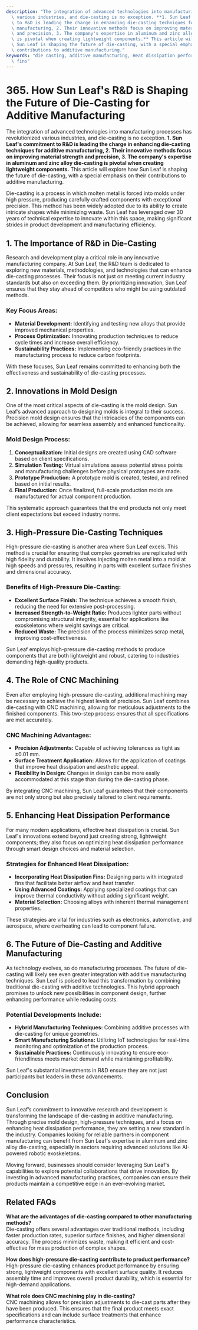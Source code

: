 ```yaml
---
description: "The integration of advanced technologies into manufacturing processes has revolutionized\
  \ various industries, and die-casting is no exception. **1. Sun Leaf's commitment\
  \ to R&D is leading the charge in enhancing die-casting techniques for additive\
  \ manufacturing, 2. Their innovative methods focus on improving material strength\
  \ and precision, 3. The company's expertise in aluminum and zinc alloy die-casting\
  \ is pivotal when creating lightweight components.** This article will explore how\
  \ Sun Leaf is shaping the future of die-casting, with a special emphasis on their\
  \ contributions to additive manufacturing."
keywords: "die casting, additive manufacturing, Heat dissipation performance, Heat dissipation\
  \ fins"
---
```

# 365. How Sun Leaf's R&D is Shaping the Future of Die-Casting for Additive Manufacturing

The integration of advanced technologies into manufacturing processes has revolutionized various industries, and die-casting is no exception. **1. Sun Leaf's commitment to R&D is leading the charge in enhancing die-casting techniques for additive manufacturing, 2. Their innovative methods focus on improving material strength and precision, 3. The company's expertise in aluminum and zinc alloy die-casting is pivotal when creating lightweight components.** This article will explore how Sun Leaf is shaping the future of die-casting, with a special emphasis on their contributions to additive manufacturing.

Die-casting is a process in which molten metal is forced into molds under high pressure, producing carefully crafted components with exceptional precision. This method has been widely adopted due to its ability to create intricate shapes while minimizing waste. Sun Leaf has leveraged over 30 years of technical expertise to innovate within this space, making significant strides in product development and manufacturing efficiency.

## **1. The Importance of R&D in Die-Casting**

Research and development play a critical role in any innovative manufacturing company. At Sun Leaf, the R&D team is dedicated to exploring new materials, methodologies, and technologies that can enhance die-casting processes. Their focus is not just on meeting current industry standards but also on exceeding them. By prioritizing innovation, Sun Leaf ensures that they stay ahead of competitors who might be using outdated methods.

### Key Focus Areas:

- **Material Development:** Identifying and testing new alloys that provide improved mechanical properties.
- **Process Optimization:** Innovating production techniques to reduce cycle times and increase overall efficiency.
- **Sustainability Practices:** Implementing eco-friendly practices in the manufacturing process to reduce carbon footprints.

With these focuses, Sun Leaf remains committed to enhancing both the effectiveness and sustainability of die-casting processes.

## **2. Innovations in Mold Design**

One of the most critical aspects of die-casting is the mold design. Sun Leaf’s advanced approach to designing molds is integral to their success. Precision mold design ensures that the intricacies of the components can be achieved, allowing for seamless assembly and enhanced functionality. 

### Mold Design Process:

1. **Conceptualization:** Initial designs are created using CAD software based on client specifications.
2. **Simulation Testing:** Virtual simulations assess potential stress points and manufacturing challenges before physical prototypes are made.
3. **Prototype Production:** A prototype mold is created, tested, and refined based on initial results.
4. **Final Production:** Once finalized, full-scale production molds are manufactured for actual component production.

This systematic approach guarantees that the end products not only meet client expectations but exceed industry norms.

## **3. High-Pressure Die-Casting Techniques**

High-pressure die-casting is another area where Sun Leaf excels. This method is crucial for ensuring that complex geometries are replicated with high fidelity and durability. It involves injecting molten metal into a mold at high speeds and pressures, resulting in parts with excellent surface finishes and dimensional accuracy.

### Benefits of High-Pressure Die-Casting:

- **Excellent Surface Finish:** The technique achieves a smooth finish, reducing the need for extensive post-processing.
- **Increased Strength-to-Weight Ratio:** Produces lighter parts without compromising structural integrity, essential for applications like exoskeletons where weight savings are critical.
- **Reduced Waste:** The precision of the process minimizes scrap metal, improving cost-effectiveness.

Sun Leaf employs high-pressure die-casting methods to produce components that are both lightweight and robust, catering to industries demanding high-quality products.

## **4. The Role of CNC Machining**

Even after employing high-pressure die-casting, additional machining may be necessary to achieve the highest levels of precision. Sun Leaf combines die-casting with CNC machining, allowing for meticulous adjustments to the finished components. This two-step process ensures that all specifications are met accurately.

### CNC Machining Advantages:

- **Precision Adjustments:** Capable of achieving tolerances as tight as ±0.01 mm.
- **Surface Treatment Application:** Allows for the application of coatings that improve heat dissipation and aesthetic appeal.
- **Flexibility in Design:** Changes in design can be more easily accommodated at this stage than during the die-casting phase.

By integrating CNC machining, Sun Leaf guarantees that their components are not only strong but also precisely tailored to client requirements.

## **5. Enhancing Heat Dissipation Performance**

For many modern applications, effective heat dissipation is crucial. Sun Leaf's innovations extend beyond just creating strong, lightweight components; they also focus on optimizing heat dissipation performance through smart design choices and material selection.

### Strategies for Enhanced Heat Dissipation:

- **Incorporating Heat Dissipation Fins:** Designing parts with integrated fins that facilitate better airflow and heat transfer.
- **Using Advanced Coatings:** Applying specialized coatings that can improve thermal conductivity without adding significant weight.
- **Material Selection:** Choosing alloys with inherent thermal management properties.

These strategies are vital for industries such as electronics, automotive, and aerospace, where overheating can lead to component failure.

## **6. The Future of Die-Casting and Additive Manufacturing**

As technology evolves, so do manufacturing processes. The future of die-casting will likely see even greater integration with additive manufacturing techniques. Sun Leaf is poised to lead this transformation by combining traditional die-casting with additive technologies. This hybrid approach promises to unlock new possibilities in component design, further enhancing performance while reducing costs.

### Potential Developments Include:

- **Hybrid Manufacturing Techniques:** Combining additive processes with die-casting for unique geometries.
- **Smart Manufacturing Solutions:** Utilizing IoT technologies for real-time monitoring and optimization of the production process.
- **Sustainable Practices:** Continuously innovating to ensure eco-friendliness meets market demand while maintaining profitability.

Sun Leaf's substantial investments in R&D ensure they are not just participants but leaders in these advancements.

## **Conclusion**

Sun Leaf’s commitment to innovative research and development is transforming the landscape of die-casting in additive manufacturing. Through precise mold design, high-pressure techniques, and a focus on enhancing heat dissipation performance, they are setting a new standard in the industry. Companies looking for reliable partners in component manufacturing can benefit from Sun Leaf's expertise in aluminum and zinc alloy die-casting, especially in sectors requiring advanced solutions like AI-powered robotic exoskeletons.

Moving forward, businesses should consider leveraging Sun Leaf's capabilities to explore potential collaborations that drive innovation. By investing in advanced manufacturing practices, companies can ensure their products maintain a competitive edge in an ever-evolving market.

## Related FAQs

**What are the advantages of die-casting compared to other manufacturing methods?**  
Die-casting offers several advantages over traditional methods, including faster production rates, superior surface finishes, and higher dimensional accuracy. The process minimizes waste, making it efficient and cost-effective for mass production of complex shapes.

**How does high-pressure die-casting contribute to product performance?**  
High-pressure die-casting enhances product performance by ensuring strong, lightweight components with excellent surface quality. It reduces assembly time and improves overall product durability, which is essential for high-demand applications.

**What role does CNC machining play in die-casting?**  
CNC machining allows for precision adjustments to die-cast parts after they have been produced. This ensures that the final product meets exact specifications and can include surface treatments that enhance performance characteristics.
